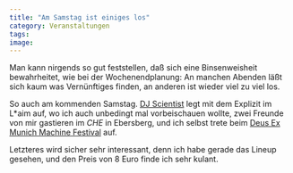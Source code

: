 ```yaml
---
title: "Am Samstag ist einiges los"
category: Veranstaltungen
tags: 
image: 
---
```


Man kann nirgends so gut feststellen, daß sich eine Binsenweisheit bewahrheitet, wie bei der Wochenendplanung: An manchen Abenden läßt sich kaum was Vernünftiges finden, an anderen ist wieder viel zu viel los.  

 So auch am kommenden Samstag. [DJ Scientist](http://www.djscientist.com) legt mit dem Explizit im L\*aim auf, wo ich auch unbedingt mal vorbeischauen wollte, zwei Freunde von mir gastieren im *CHE* in Ebersberg, und ich selbst trete beim [Deus Ex Munich Machine Festival](http://www.polymatrix.net) auf.  

Letzteres wird sicher sehr interessant, denn ich habe gerade das Lineup gesehen, und den Preis von 8 Euro finde ich sehr kulant.

